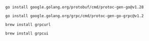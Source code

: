 `go install google.golang.org/protobuf/cmd/protoc-gen-go@v1.28`

`go install google.golang.org/grpc/cmd/protoc-gen-go-grpc@v1.2`

`brew install grpcurl`

`brew install grpcui`
